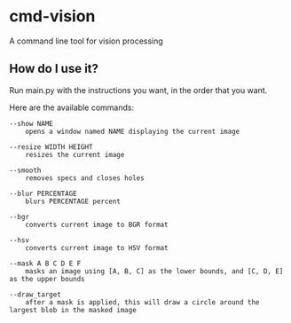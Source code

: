 # cmd-vision
A command line tool for vision processing

## How do I use it?

Run main.py with the instructions you want, in the order that you want.

Here are the available commands:


```
--show NAME
    opens a window named NAME displaying the current image

--resize WIDTH HEIGHT
    resizes the current image

--smooth
    removes specs and closes holes

--blur PERCENTAGE
    blurs PERCENTAGE percent

--bgr
    converts current image to BGR format

--hsv
    converts current image to HSV format

--mask A B C D E F
    masks an image using [A, B, C] as the lower bounds, and [C, D, E] as the upper bounds

--draw_target
    after a mask is applied, this will draw a circle around the largest blob in the masked image
```